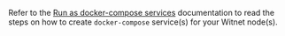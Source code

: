 Refer to the [Run as docker-compose services][docker-doc] documentation to read the steps on how to create `docker-compose` service(s) for your Witnet node(s).

[docker-doc]: https://docs.witnet.io/node-operators/docker-compose-service/
